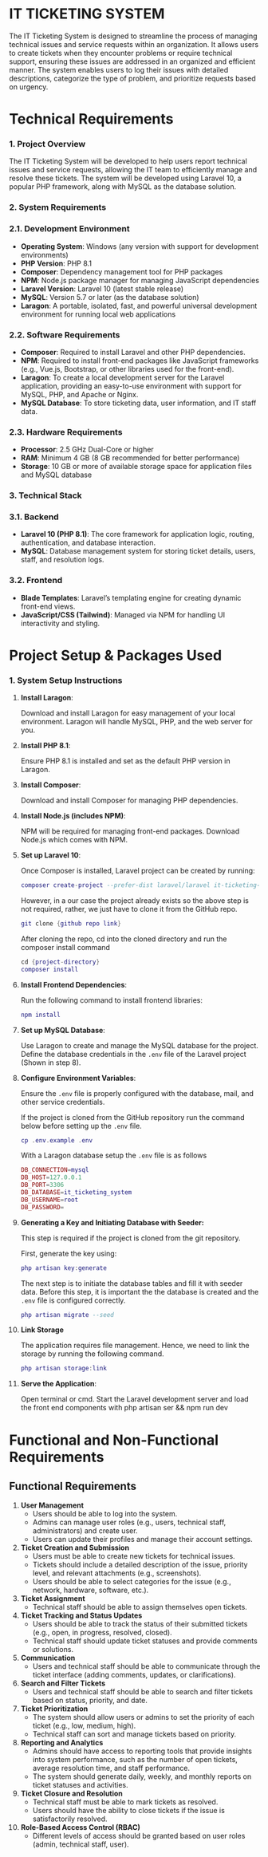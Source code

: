 # **IT TICKETING SYSTEM**

The IT Ticketing System is designed to streamline the process of managing technical issues and service requests within an organization. It allows users to create tickets when they encounter problems or require technical support, ensuring these issues are addressed in an organized and efficient manner. The system enables users to log their issues with detailed descriptions, categorize the type of problem, and prioritize requests based on urgency.

# **Technical Requirements**

### **1. Project Overview**

The IT Ticketing System will be developed to help users report technical issues and service requests, allowing the IT team to efficiently manage and resolve these tickets. The system will be developed using Laravel 10, a popular PHP framework, along with MySQL as the database solution.

### **2. System Requirements**

### **2.1. Development Environment**

- **Operating System**: Windows (any version with support for development environments)
- **PHP Version**: PHP 8.1
- **Composer**: Dependency management tool for PHP packages
- **NPM**: Node.js package manager for managing JavaScript dependencies
- **Laravel Version**: Laravel 10 (latest stable release)
- **MySQL**: Version 5.7 or later (as the database solution)
- **Laragon**: A portable, isolated, fast, and powerful universal development environment for running local web applications

### **2.2. Software Requirements**

- **Composer**: Required to install Laravel and other PHP dependencies.
- **NPM**: Required to install front-end packages like JavaScript frameworks (e.g., Vue.js, Bootstrap, or other libraries used for the front-end).
- **Laragon**: To create a local development server for the Laravel application, providing an easy-to-use environment with support for MySQL, PHP, and Apache or Nginx.
- **MySQL Database**: To store ticketing data, user information, and IT staff data.

### **2.3. Hardware Requirements**

- **Processor**: 2.5 GHz Dual-Core or higher
- **RAM**: Minimum 4 GB (8 GB recommended for better performance)
- **Storage**: 10 GB or more of available storage space for application files and MySQL database

### **3. Technical Stack**

### **3.1. Backend**

- **Laravel 10 (PHP 8.1)**: The core framework for application logic, routing, authentication, and database interaction.
- **MySQL**: Database management system for storing ticket details, users, staff, and resolution logs.

### **3.2. Frontend**

- **Blade Templates**: Laravel’s templating engine for creating dynamic front-end views.
- **JavaScript/CSS (Tailwind)**: Managed via NPM for handling UI interactivity and styling.

# **Project Setup & Packages Used**

### **1. System Setup Instructions**

1. **Install Laragon**: 
    
    Download and install Laragon for easy management of your local environment. Laragon will handle MySQL, PHP, and the web server for you.
    
2. **Install PHP 8.1**:
    
    Ensure PHP 8.1 is installed and set as the default PHP version in Laragon.
    
3. **Install Composer**:
    
    Download and install Composer for managing PHP dependencies.
    
4. **Install Node.js (includes NPM)**:
    
    NPM will be required for managing front-end packages. Download Node.js which comes with NPM.
    
5. **Set up Laravel 10**:
    
    Once Composer is installed, Laravel project can be created by running:
    
    ```lua
    composer create-project --prefer-dist laravel/laravel it-ticketing-system
    ```
    
    However, in a our case the project already exists so the above step is not required, rather, we just have to clone it from the GitHub repo.
    
    ```lua
    git clone {github repo link}
    ```
    
    After cloning the repo, cd into the cloned directory and run the composer install command
    
    ```lua
    cd {project-directory}
    composer install
    ```
    
6. **Install Frontend Dependencies**:
    
    Run the following command to install frontend libraries:
    
    ```lua
    npm install
    ```
    
7. **Set up MySQL Database**:
    
    Use Laragon to create and manage the MySQL database for the project. Define the database credentials in the `.env` file of the Laravel project (Shown in step 8).
    
8. **Configure Environment Variables**:
    
    Ensure the `.env` file is properly configured with the database, mail, and other service credentials.
    
    If the project is cloned from the GitHub repository run the command below before setting up the `.env` file.
    
    ```lua
    cp .env.example .env
    ```
    
    With a Laragon database setup the `.env` file is as follows
    
    ```lua
    DB_CONNECTION=mysql
    DB_HOST=127.0.0.1
    DB_PORT=3306
    DB_DATABASE=it_ticketing_system
    DB_USERNAME=root
    DB_PASSWORD=
    ```
    
9. **Generating a Key and Initiating Database with Seeder:**
    
    This step is required if the project is cloned from the git repository.
    
    First, generate the key using:
    
    ```lua
    php artisan key:generate
    ```
    
    The next step is to initiate the database tables and fill it with seeder data. Before this step, it is important the the database is created and the `.env` file is configured correctly.
    
    ```lua
    php artisan migrate --seed
    ```
    
10. **Link Storage**
    
    The application requires file management. Hence, we need to link the storage by running the following command.
    
    ```lua
    php artisan storage:link
    ```
    
11. **Serve the Application**:
    
    Open terminal or cmd. Start the Laravel development server and load the front end components with php artisan ser && npm run dev

# Functional and Non-Functional Requirements

## **Functional Requirements**

1. **User Management**
    - Users should be able to log into the system.
    - Admins can manage user roles (e.g., users, technical staff, administrators) and create user.
    - Users can update their profiles and manage their account settings.
2. **Ticket Creation and Submission**
    - Users must be able to create new tickets for technical issues.
    - Tickets should include a detailed description of the issue, priority level, and relevant attachments (e.g., screenshots).
    - Users should be able to select categories for the issue (e.g., network, hardware, software, etc.).
3. **Ticket Assignment**
    - Technical staff should be able to assign themselves open tickets.
4. **Ticket Tracking and Status Updates**
    - Users should be able to track the status of their submitted tickets (e.g., open, in progress, resolved, closed).
    - Technical staff should update ticket statuses and provide comments or solutions.
5. **Communication**
    - Users and technical staff should be able to communicate through the ticket interface (adding comments, updates, or clarifications).
6. **Search and Filter Tickets**
    - Users and technical staff should be able to search and filter tickets based on status, priority, and date.
7. **Ticket Prioritization**
    - The system should allow users or admins to set the priority of each ticket (e.g., low, medium, high).
    - Technical staff can sort and manage tickets based on priority.
8. **Reporting and Analytics**
    - Admins should have access to reporting tools that provide insights into system performance, such as the number of open tickets, average resolution time, and staff performance.
    - The system should generate daily, weekly, and monthly reports on ticket statuses and activities.
9. **Ticket Closure and Resolution**
    - Technical staff must be able to mark tickets as resolved.
    - Users should have the ability to close tickets if the issue is satisfactorily resolved.
10. **Role-Based Access Control (RBAC)**
    - Different levels of access should be granted based on user roles (admin, technical staff, user).

    
